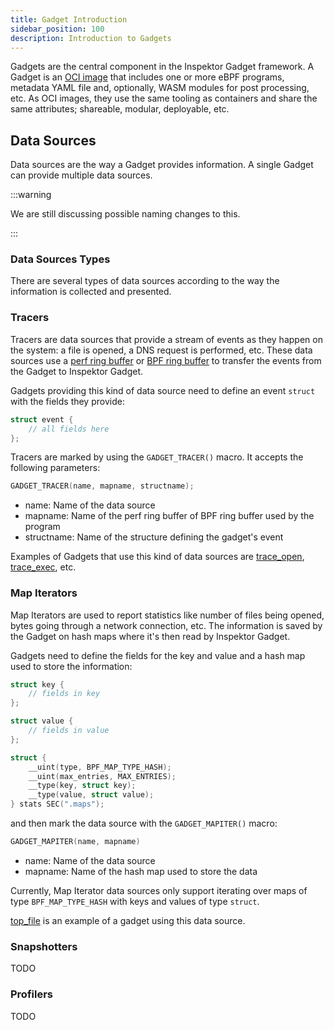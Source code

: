 ```yaml
---
title: Gadget Introduction
sidebar_position: 100
description: Introduction to Gadgets
---
```


Gadgets are the central component in the Inspektor Gadget framework. A Gadget is
an [OCI image](https://opencontainers.org/) that includes one or more eBPF
programs, metadata YAML file and, optionally, WASM modules for post processing,
etc. As OCI images, they use the same tooling as containers and share the same
attributes; shareable, modular, deployable, etc.

## Data Sources

Data sources are the way a Gadget provides information. A single Gadget can
provide multiple data sources.


:::warning

We are still discussing possible naming changes to this.

:::

### Data Sources Types

There are several types of data sources according to the way the information is
collected and presented.

### Tracers

Tracers are data sources that provide a stream of events as they happen on the
system: a file is opened, a DNS request is performed, etc. These data sources use
a [perf ring
buffer](https://docs.kernel.org/next/userspace-api/perf_ring_buffer.html) or
[BPF ring buffer](https://docs.kernel.org/6.6/bpf/ringbuf.html) to transfer the
events from the Gadget to Inspektor Gadget.

Gadgets providing this kind of data source need to define an event `struct` with
the fields they provide:

```c
struct event {
	// all fields here
};
```

Tracers are marked by using the `GADGET_TRACER()` macro. It accepts the following parameters:

```c
GADGET_TRACER(name, mapname, structname);
```

- name: Name of the data source
- mapname: Name of the perf ring buffer of BPF ring buffer used by the program
- structname: Name of the structure defining the gadget's event

Examples of Gadgets that use this kind of data sources are
[trace_open](https://github.com/inspektor-gadget/inspektor-gadget/tree/%IG_BRANCH%/gadgets/trace_open),
[trace_exec](https://github.com/inspektor-gadget/inspektor-gadget/tree/%IG_BRANCH%/gadgets/trace_exec),
etc.

### Map Iterators

Map Iterators are used to report statistics like number of files being opened,
bytes going through a network connection, etc. The information is saved by the
Gadget on hash maps where it's then read by Inspektor Gadget.

Gadgets need to define the fields for the key and value and a hash map used to store the information:

```c
struct key {
	// fields in key
};

struct value {
	// fields in value
};

struct {
	__uint(type, BPF_MAP_TYPE_HASH);
	__uint(max_entries, MAX_ENTRIES);
	__type(key, struct key);
	__type(value, struct value);
} stats SEC(".maps");
```

and then mark the data source with the `GADGET_MAPITER()` macro:

```c
GADGET_MAPITER(name, mapname)
```

- name: Name of the data source
- mapname: Name of the hash map used to store the data

Currently, Map Iterator data sources only support iterating over maps of type
`BPF_MAP_TYPE_HASH` with keys and values of type `struct`.

[top_file](https://github.com/inspektor-gadget/inspektor-gadget/tree/%IG_BRANCH%/gadgets/top_file)
is an example of a gadget using this data source.

### Snapshotters

TODO

### Profilers

TODO
